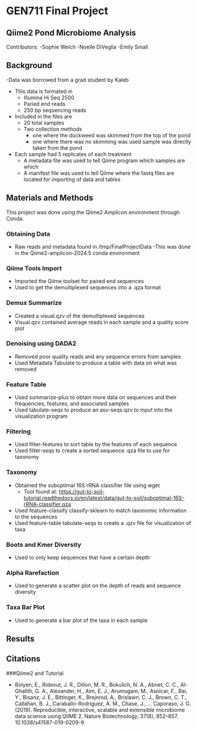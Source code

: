 # GEN711 Final Project
## Qiime2 Pond Microbiome Analysis
Contributors:
-Sophie Welch
-Noelle DiVeglia
-Emily Small 

## Background
-Data was borrowed from a grad student by Kaleb 
- This data is formated in 
  - Illumina Hi Seq 2500
  - Paried end reads
  - 250 bp sequencing reads
- Included in the files are
  - 20 total samples
  -  Two collection methods
      -  one where the duckweed was skimmed  from the top of the pond
     -  one where there was no skimming was used sample was directly taken from the pond
- Each sample had 5 replicates of each treatment
  - A metadata file was used to tell Qiime program which samples are which
  -  A manifest file was used to tell Qiime where the fastq files are located for importing of data and tables               
## Materials and Methods
This project was done using the Qiime2 Amplicon environment through Conda.

 ### Obtaining Data
- Raw reads and metadata found in /tmp/FinalProjectData​
    -This was done in the Qiime2-amplicon-2024.5 conda environment​

### Qiime Tools Import​
- Imported the Qiime toolset for paired end sequences​
- Used to get the demultiplexed sequences into a .qza format

### Demux Summarize​
- Created a visual.qzv of the demultiplexed sequences​
- Visual.qzv contained average reads in each sample and a quality score plot​

### Denoising using DADA2​
- Removed poor quality reads and any sequence errors from samples​
- Used Metadata Tabulate to produce a table with data on what was removed
  
### Feature Table​
- Used summarize-plus to obtain more data on sequences and their frequencies, features, and associated samples​
- Used tabulate-seqs to produce an asv-seqs.qzv to input into the visualization program​

### Filtering​
- Used filter-features to sort table by the features of each sequence​
- Used filter-seqs to create a sorted sequence .qza file to use for taxonomy

### Taxonomy
- Obtained the suboptimal 16S rRNA classifier file using wget​
  - Tool found at: https://gut-to-soil-tutorial.readthedocs.io/en/latest/data/gut-to-soil/suboptimal-16S-rRNA-classifier.qza​
- Used feature-classify classify-sklearn to match taxonomic information to the sequences ​
- Used feature-table tabulate-seqs to create a .qzv file for visualization of taxa

### Boots and Kmer Diversity​
- Used to only keep sequences that have a certain depth​

### Alpha Rarefaction​
- Used to generate a scatter plot on the depth of reads and sequence diversity​

### Taxa Bar Plot​
- Used to generate a bar plot of the taxa in each sample

## Results  

## Citations
  ###Qiime2 and Tutorial
  - Bolyen, E., Rideout, J. R., Dillon, M. R., Bokulich, N. A., Abnet, C. C., Al-Ghalith, G. A., Alexander, H., Alm, E. J., Arumugam, M., Asnicar, F., Bai, Y., Bisanz, J. E., Bittinger, K., Brejnrod, A., Brislawn, C. J., Brown, C. T., Callahan, B. J., Caraballo-Rodríguez, A. M., Chase, J., … Caporaso, J. G. (2019). Reproducible, interactive, scalable and extensible microbiome data science using QIIME 2. Nature Biotechnology, 37(8), 852–857. 10.1038/s41587-019-0209-9
